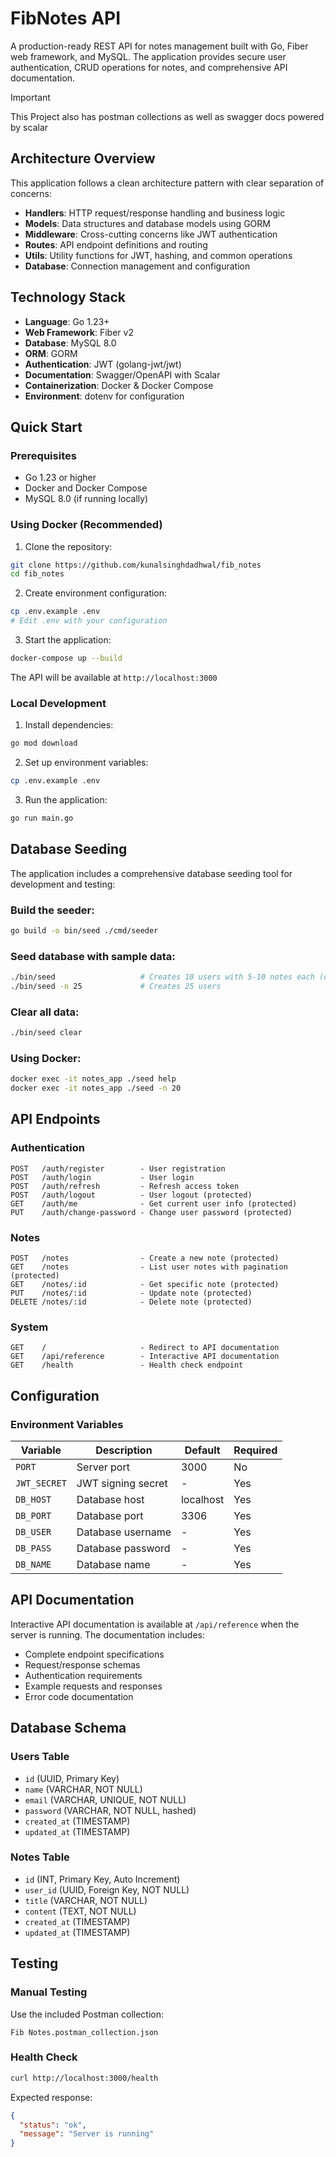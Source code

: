 # FibNotes API

A production-ready REST API for notes management built with Go, Fiber web framework, and MySQL. The application provides secure user authentication, CRUD operations for notes, and comprehensive API documentation.

> [!IMPORTANT] 
>
> This Project also has postman collections as well as swagger docs powered by scalar
>


## Architecture Overview

This application follows a clean architecture pattern with clear separation of concerns:

- **Handlers**: HTTP request/response handling and business logic
- **Models**: Data structures and database models using GORM
- **Middleware**: Cross-cutting concerns like JWT authentication
- **Routes**: API endpoint definitions and routing
- **Utils**: Utility functions for JWT, hashing, and common operations
- **Database**: Connection management and configuration

## Technology Stack

- **Language**: Go 1.23+
- **Web Framework**: Fiber v2
- **Database**: MySQL 8.0
- **ORM**: GORM
- **Authentication**: JWT (golang-jwt/jwt)
- **Documentation**: Swagger/OpenAPI with Scalar
- **Containerization**: Docker & Docker Compose
- **Environment**: dotenv for configuration

## Quick Start

### Prerequisites
- Go 1.23 or higher
- Docker and Docker Compose
- MySQL 8.0 (if running locally)

### Using Docker (Recommended)

1. Clone the repository:
```bash
git clone https://github.com/kunalsinghdadhwal/fib_notes
cd fib_notes
```

2. Create environment configuration:
```bash
cp .env.example .env
# Edit .env with your configuration
```

3. Start the application:
```bash
docker-compose up --build
```

The API will be available at `http://localhost:3000`

### Local Development

1. Install dependencies:
```bash
go mod download
```

2. Set up environment variables:
```bash
cp .env.example .env
```

3. Run the application:
```bash
go run main.go
```

## Database Seeding

The application includes a comprehensive database seeding tool for development and testing:

### Build the seeder:
```bash
go build -o bin/seed ./cmd/seeder
```

### Seed database with sample data:
```bash
./bin/seed                   # Creates 10 users with 5-10 notes each (default)
./bin/seed -n 25             # Creates 25 users
```

### Clear all data:
```bash
./bin/seed clear
```

### Using Docker:
```bash
docker exec -it notes_app ./seed help
docker exec -it notes_app ./seed -n 20
```



## API Endpoints

### Authentication
```
POST   /auth/register        - User registration
POST   /auth/login           - User login
POST   /auth/refresh         - Refresh access token
POST   /auth/logout          - User logout (protected)
GET    /auth/me              - Get current user info (protected)
PUT    /auth/change-password - Change user password (protected)
```

### Notes
```
POST   /notes                - Create a new note (protected)
GET    /notes                - List user notes with pagination (protected)
GET    /notes/:id            - Get specific note (protected)
PUT    /notes/:id            - Update note (protected)
DELETE /notes/:id            - Delete note (protected)
```

### System
```
GET    /                     - Redirect to API documentation
GET    /api/reference        - Interactive API documentation
GET    /health               - Health check endpoint
```

## Configuration

### Environment Variables

| Variable | Description | Default | Required |
|----------|-------------|---------|----------|
| `PORT` | Server port | 3000 | No |
| `JWT_SECRET` | JWT signing secret | - | Yes |
| `DB_HOST` | Database host | localhost | Yes |
| `DB_PORT` | Database port | 3306 | Yes |
| `DB_USER` | Database username | - | Yes |
| `DB_PASS` | Database password | - | Yes |
| `DB_NAME` | Database name | - | Yes |


## API Documentation

Interactive API documentation is available at `/api/reference` when the server is running. The documentation includes:

- Complete endpoint specifications
- Request/response schemas
- Authentication requirements
- Example requests and responses
- Error code documentation

## Database Schema

### Users Table
- `id` (UUID, Primary Key)
- `name` (VARCHAR, NOT NULL)
- `email` (VARCHAR, UNIQUE, NOT NULL)
- `password` (VARCHAR, NOT NULL, hashed)
- `created_at` (TIMESTAMP)
- `updated_at` (TIMESTAMP)

### Notes Table
- `id` (INT, Primary Key, Auto Increment)
- `user_id` (UUID, Foreign Key, NOT NULL)
- `title` (VARCHAR, NOT NULL)
- `content` (TEXT, NOT NULL)
- `created_at` (TIMESTAMP)
- `updated_at` (TIMESTAMP)

## Testing

### Manual Testing
Use the included Postman collection:
```
Fib Notes.postman_collection.json
```

### Health Check
```bash
curl http://localhost:3000/health
```

Expected response:
```json
{
  "status": "ok",
  "message": "Server is running"
}
```
